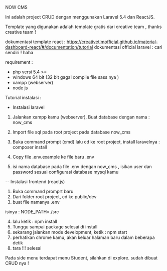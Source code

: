 NOW CMS 



Ini adalah project CRUD dengan menggunakan Laravel 5.4 dan ReactJS.

Template yang digunakan adalah template gratis dari creative team , thanks creative team !

dokumentasi template react : https://creativetimofficial.github.io/material-dashboard-react/#/documentation/tutorial
dokumentasi official laravel : cari sendiri ! haha

requirement :
- php versi 5.4 >=
- windows 64 bit (32 bit gagal compile file sass nya )
- xampp (webserver)
- node js

Tutorial instalasi :
- Instalasi laravel
1. Jalankan xampp kamu (webserver), Buat database dengan nama : now_cms
2. Import file sql pada root project pada database now_cms
3. Buka command prompt (cmd) lalu cd ke root project, install laravelnya :
   composer install

4. Copy file .env.example ke file baru .env 
5. isi nama database pada file .env dengan now_cms , isikan user dan password sesuai configurasi database mysql kamu

-- Instalasi frontend (reactjs)
1. Buka command promprt baru
2. Dari folder root project, cd ke public/dev
3. buat file namanya .env

isinya : 
NODE_PATH=./src

4. lalu ketik : npm install
5. Tunggu sampai package selesai di install
6. sekarang jalankan mode development, ketik : npm start
7. perhatikan chrome kamu, akan keluar halaman baru dalam beberapa detik
8. tara !!! selesai

Pada side menu terdapat menu Student, silahkan di explore. sudah dibuat CRUD nya !
